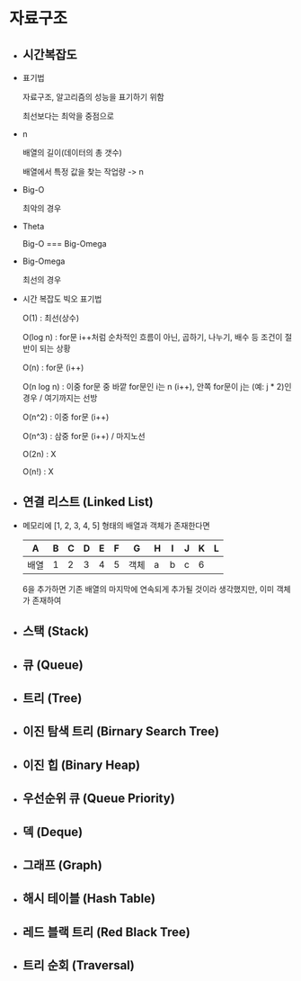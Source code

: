 # 자료구조


+ ## 시간복잡도

+ 표기법
  
  자료구조, 알고리즘의 성능을 표기하기 위함
  
  최선보다는 최악을 중점으로


+ n
  
  배열의 길이(데이터의 총 갯수)
  
  배열에서 특정 값을 찾는 작업량 -> n


+ Big-O
  
  최악의 경우

  
+ Theta
  
  Big-O === Big-Omega

  
+ Big-Omega
  
  최선의 경우


+ 시간 복잡도 빅오 표기법
  
  O(1) : 최선(상수)
  
  O(log n) : for문 i++처럼 순차적인 흐름이 아닌, 곱하기, 나누기, 배수 등 조건이 절반이 되는 상황
  
  O(n) : for문 (i++)
  
  O(n log n) : 이중 for문 중 바깥 for문인 i는 n (i++), 안쪽 for문이 j는 (예: j * 2)인 경우 / 여기까지는 선방

  O(n^2) : 이중 for문 (i++)
  
  O(n^3) : 삼중 for문 (i++) / 마지노선
  
  O(2n) : X
  
  O(n!) : X


+ ## 연결 리스트 (Linked List)

+ 메모리에 [1, 2, 3, 4, 5] 형태의 배열과 객체가 존재한다면
  
  | A | B | C | D | E | F | G | H | I | J | K | L |
  | --- | --- | --- | --- | --- | --- | --- | --- | --- | --- | --- | --- |
  | 배열 | 1 | 2 | 3 | 4 | 5 | 객체 | a | b | c | 6 |   |
  
  6을 추가하면 기존 배열의 마지막에 연속되게 추가될 것이라 생각했지만, 이미 객체가 존재하여 

  
+ ## 스택 (Stack)

+ ## 큐 (Queue)

+ ## 트리 (Tree)

+ ## 이진 탐색 트리 (Birnary Search Tree)

+ ## 이진 힙 (Binary Heap)

+ ## 우선순위 큐 (Queue Priority)

+ ## 덱 (Deque)

+ ## 그래프 (Graph)

+ ## 해시 테이블 (Hash Table)

+ ## 레드 블랙 트리 (Red Black Tree)

+ ## 트리 순회 (Traversal)
